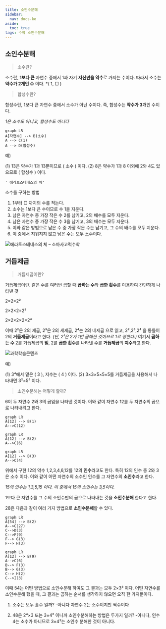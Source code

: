 ```yaml
---
title: 소인수분해
sidebar:
  nav: docs-ko
aside:
  toc: true
tags: 수학 소인수분해
---
```



## 소인수분해

> 소수란?

 소수란, **1보다 큰** 자연수 중에서 1과 자기 **자신만을 약수**로 가지는 수이다.
따라서 소수는 **약수가 2개인 수** 이다.  *( 1, □ )

> 합성수란?

 합성수란, 1보다 큰 자연수 중에서 소수가 아닌 수이다.
즉, 합성수는 **약수가 3개**인 수이다.

*1은 소수도 아니고, 합성수도 아니다*

```mermaid
graph LR
A[자연수] --> B(소수)
A --> C(1)
A --> D(합성수)

```

예)

(1) 13은 약수가 1과 13뿐이므로 (  소수  )  이다.
(2) 8은 약수가 1과 8 이외에 2와 4도 있으므로 (  합성수  )  이다.


    ' 에라토스테네스의 체'
소수를 구하는 방법

 1. 1부터 □ 까지의 수를 적는다.
 2. 소수는 1보다 큰 수이므로 수 1을 지운다.
 3. 남은 자연수 중 가장 작은 수 2를 남기고, 2의 배수를 모두 지운다.
 4. 남은 자연수 중 가장 작은 수 3을 남기고, 3의 배수는 모두 지운다.
 5. 이와 같은 방법으로 남은 수 중 가장 작은 수는 남기고, 그 수의 배수를 모두 지운다.
 6. 이 중에서 지워지지 않고 남은 수는 모두 소수이다.

![에라토스테네스의 체 – 소마사고력수학](https://new.somai.co.kr/wp-content/uploads/sites/19/2018/10/%EC%BA%A1%EC%B2%981.jpg)

## 거듭제곱

> 거듭제곱이란?

거듭제곱이란. 같은 수를 여러번 곱할 때 **곱하는 수**와 **곱한 횟수**를 이용하여 간단하게 나타낸 것

2×2=2²                 

2×2×2=2³

2×2×2×2=2⁴

 이때 2²은 2의 제곱, 2³은 2의 세제곱, 2⁴는 2의 네제곱 으로 읽고, 2²,2³,2⁴ 을 통틀어 2의 **거듭제곱**이라고 한다. *(단, 2¹은 2가 1번 곱해진 것이므로 1로 정한다.)*
 여기서 **곱하는 수** 2를 거듭제곱의 **밑**, 2를 **곱한 횟수**를 나타낸 수를 **거듭제곱**의 **지수**라고 한다.

![과학학습콘텐츠](https://smart.science.go.kr/k3i/scienceSubject/cmm/imageView.action?file_sid=1737)


예)

(1) 3⁴에서 밑은 ( 3 ), 지수는 ( 4 ) 이다.
(2) 3×3×5×5×5를 거듭제곱을 사용해서 나타내면 3²×5³ 이다.

> 소인수분해는 어떻게 할까?


6이 두 자연수 2와 3의 곱임을 나타낸 것이다. 이와 같이 자연수 12를 두 자연수의 곱으로 나타내려고 한다.

```mermaid                       
graph LR
A[12] --> B(1)
A-->C(12)
```

```mermaid
graph LR
A[12] --> B(2)
A-->C(6)
```

```mermaid
graph LR
A[12] --> B(3)
A-->C(4)
```

위에서 구한 12의 약수 1,2,3,4,6,12를 12의 **인수**라고도 한다. 특히 12의 인수 중 2와 3은 소수 이다. 이와 같이 어떤 자연수의 소수인 인수를 그 자연수의 **소인수**라고 한다.


*15의 인수는 1,3,5,15 이다. 이 중에서 15의 소인수는 3,5이다.*

1보다 큰 자연수를 그 수의 소인수만의 곱으로 나타내는 것을 **소인수분해** 한다고 한다.




28은 다음과 같이 여러 가지 방법으로 **소인수분해**할 수 있다.

```mermaid
graph LR
A[54] --> B(2)
A-->C(27)
C-->D(3)
C-->F(9)
F--> G(3)
F--> H(3)
```

```mermaid
graph LR
A[12] --> B(9)
A-->C(6)
B--> F(3)
B--> G(3)
C--> H(2)
C-->I(3)
```

이때 54는 어떤 방법으로 소인수분해 하여도 그 결과는 모두 2×3³ 이다. 어떤 자연수를 소인수분해 했을 때, 그 결과는 곱하는 순서를 생각하지 않으면 오직 한 가지뿐이다.

 1. 소수는 모두 홀수 일까?
 -아니다 자연수 2는 소수이지만 짝수이다
 
 2. 48은 2⁴×3 또는 3×4² 이니까 소인수분해하는 방법은 두가지 일까?
 -아니다, 인수4는 소수가 아니므로 3×4²는 소인수 분해한 것이 아니다.


 

<!--stackedit_data:
eyJoaXN0b3J5IjpbLTQ2MDk4MTMwLDIwNDAyOTc2MjJdfQ==
-->